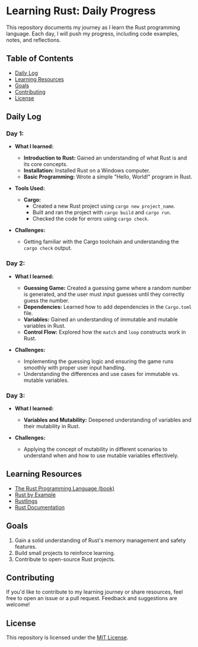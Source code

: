 # Learning Rust: Daily Progress

This repository documents my journey as I learn the Rust programming language. Each day, I will push my progress, including code examples, notes, and reflections.

## Table of Contents

- [Daily Log](#daily-log)
- [Learning Resources](#learning-resources)
- [Goals](#goals)
- [Contributing](#contributing)
- [License](#license)


## Daily Log

### Day 1:
- **What I learned:**
  - **Introduction to Rust:** Gained an understanding of what Rust is and its core concepts.
  - **Installation:** Installed Rust on a Windows computer.
  - **Basic Programming:** Wrote a simple "Hello, World!" program in Rust.

- **Tools Used:**
  - **Cargo:**
    - Created a new Rust project using `cargo new project_name`.
    - Built and ran the project with `cargo build` and `cargo run`.
    - Checked the code for errors using `cargo check`.

- **Challenges:**
  - Getting familiar with the Cargo toolchain and understanding the `cargo check` output.

### Day 2:
- **What I learned:**
  - **Guessing Game:** Created a guessing game where a random number is generated, and the user must input guesses until they correctly guess the number.
  - **Dependencies:** Learned how to add dependencies in the `Cargo.toml` file.
  - **Variables:** Gained an understanding of immutable and mutable variables in Rust.
  - **Control Flow:** Explored how the `match` and `loop` constructs work in Rust.

- **Challenges:**
  - Implementing the guessing logic and ensuring the game runs smoothly with proper user input handling.
  - Understanding the differences and use cases for immutable vs. mutable variables.

### Day 3:
- **What I learned:**
  - **Variables and Mutability:** Deepened understanding of variables and their mutability in Rust.

- **Challenges:**
  - Applying the concept of mutability in different scenarios to understand when and how to use mutable variables effectively.

## Learning Resources

- [The Rust Programming Language (book)](https://doc.rust-lang.org/book/)
- [Rust by Example](https://doc.rust-lang.org/rust-by-example/)
- [Rustlings](https://github.com/rust-lang/rustlings)
- [Rust Documentation](https://doc.rust-lang.org/)

## Goals

1. Gain a solid understanding of Rust's memory management and safety features.
2. Build small projects to reinforce learning.
3. Contribute to open-source Rust projects.

## Contributing

If you'd like to contribute to my learning journey or share resources, feel free to open an issue or a pull request. Feedback and suggestions are welcome!

## License

This repository is licensed under the [MIT License](LICENSE).
